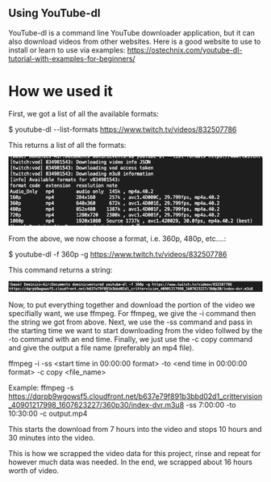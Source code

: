 ## Using YouTube-dl

YouTube-dl is a command line YouTube downloader application, but it can also download videos from other websites.
Here is a good website to use to install or learn to use via examples: https://ostechnix.com/youtube-dl-tutorial-with-examples-for-beginners/

# How we used it

First, we got a list of all the available formats:

$ youtube-dl --list-formats https://www.twitch.tv/videos/832507786

This returns a list of all the formats:

![Alt text](https://github.com/JustinTienken-Harder/DeepLearningOfDynamics/blob/master/Images/README_Images/format_codes.png)

From the above, we now choose a format, i.e. 360p, 480p, etc....:

$ youtube-dl -f 360p -g https://www.twitch.tv/videos/832507786


This command returns a string:

![Alt text](https://github.com/JustinTienken-Harder/DeepLearningOfDynamics/blob/master/Images/README_Images/return_string.png)
  

Now, to put everything together and download the portion of the video we specifially want, we use ffmpeg. For ffmpeg, we give the -i command then the string we got from above. Next, we use the -ss command and pass in the starting time we want to start downloading from the video follwed by the -to command with an end time. Finally, we just use the -c copy command and give the output a file name (preferably an mp4 file).


ffmpeg -i <paste string from prev. command here> -ss <start time in 00:00:00 format>  -to <end time in 00:00:00 format> -c copy <file_name>
  
Example: ffmpeg -s https://dqrpb9wgowsf5.cloudfront.net/b637e79f891b3bbd02d1_crittervision_40901217998_1607623227/360p30/index-dvr.m3u8 -ss 7:00:00 -to 10:30:00 -c output.mp4

This starts the download from 7 hours into the video and stops 10 hours and 30 minutes into the video.

This is how we scrapped the video data for this project, rinse and repeat for however much data was needed. In the end, we scrapped about 16 hours worth of video.

